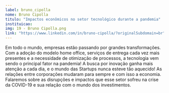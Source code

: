 ```yaml
---
label: bruno_cipolla
nome: Bruno Cipolla
titulo: "Impactos econômicos no setor tecnológico durante a pandemia"
instituicao:
img: 19 - Bruno Cipolla.png
link: "https://www.linkedin.com/in/bruno-cipolla/?originalSubdomain=br"
---
```


Em todo o mundo, empresas estão passando por grandes transformações. Com a adoção do modelo home office, serviços de entrega cada vez mais presentes e a necessidade de otimização de processos, a tecnologia vem sendo o principal fator na pandemia! A busca por inovação ganha mais atenção a cada dia, e o mundo das Startups nunca esteve tão aquecido! As relações entre corporações mudaram para sempre e com isso a economia. Falaremos sobre as disrupções e impactos que esse setor sofreu na crise da COVID-19 e sua relação com o mundo dos investimentos.
